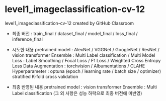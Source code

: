 # level1_imageclassification-cv-12
level1_imageclassification-cv-12 created by GitHub Classroom

- 최종 버전 : train_final / dataset_final / model_final / loss_final / inference_final

- 시도한 내용
    pretrained model : AlexNet / VGGNet / GoogleNet / ResNet / vision transformer
    Ensemble : Multi Label classification / Multi Model
    Loss : Label Smoothing / Focal Loss / F1 Loss / Weighted Cross Entropy Loss
    Data Augmentation : torchvision / Albumentations / CLAHE
    Hyperparameter : optuna (epoch / learning rate / batch size / optimizer)
    stratified K-fold cross validation

- 최종 반영된 내용
    pretrained model : vision transformer
    Ensemble : Multi Label classification
    (그 외 사항은 성능 하락으로 최종 버전에 미반영)